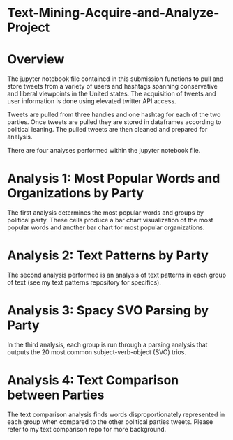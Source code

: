# Text-Mining-Acquire-and-Analyze-Project

# Overview

The jupyter notebook file contained in this submission functions to pull and store tweets from a variety of users and hashtags spanning conservative 
and liberal viewpoints in the United states. The acquisition of tweets and user information is done using elevated twitter API access.

Tweets are pulled from three handles and one hashtag for each of the two parties. Once tweets are pulled they are stored in dataframes according to political leaning. The pulled tweets are then cleaned and prepared for analysis.

There are four analyses performed within the jupyter notebook file. 

# Analysis 1: Most Popular Words and Organizations by Party

The first analysis determines the most popular words and groups by political party. These cells produce a bar chart visualization of the most popular words and another bar chart for most popular organizations. 

# Analysis 2: Text Patterns by Party

The second analysis performed is an analysis of text patterns in each group of text (see my text patterns repository for specifics).

# Analysis 3: Spacy SVO Parsing by Party

In the third analysis, each group is run through a parsing analysis that outputs the 20 most common subject-verb-object (SVO) trios. 

# Analysis 4: Text Comparison between Parties

The text comparison analysis finds words disproportionately represented in each group when compared to the other political parties tweets. Please refer to my text comparison repo for more background.
